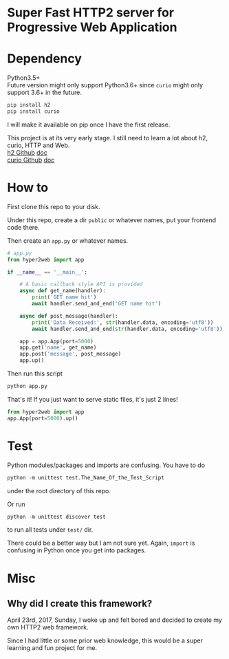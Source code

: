 # Super Fast HTTP2 server for Progressive Web Application


# Dependency
Python3.5+  
Future version might only support Python3.6+ since `curio` might only support 3.6+ in the future.
```bash
pip install h2
pip install curio
```
I will make it available on pip once I have the first release.

This project is at its very early stage. I still need to learn a lot about h2, curio, HTTP and Web.  
[h2 Github](https://github.com/python-hyper/hyper-h2) [doc](https://python-hyper.org/h2/en/stable/)  
[curio Github](https://github.com/dabeaz/curio) [doc](https://curio.readthedocs.io/en/latest/)

# How to
First clone this repo to your disk.

Under this repo, create a dir `public` or whatever names, put your frontend code there.

Then create an `app.py` or whatever names.
```python
# app.py
from hyper2web import app

if __name__ == '__main__':

	# A basic callback style API is provided
	async def get_name(handler):
		print('GET name hit')
		await handler.send_and_end('GET name hit')

	async def post_message(handler):
		print('Data Received:', str(handler.data, encoding='utf8'))
		await handler.send_and_end(str(handler.data, encoding='utf8'))

	app = app.App(port=5000)	
	app.get('name', get_name)
	app.post('message', post_message)
	app.up()
```
Then run this script
```bash
python app.py
```
That's it! If you just want to serve static files, it's just 2 lines!
```python
from hyper2web import app
app.App(port=5000).up()
```

# Test
Python modules/packages and imports are confusing. You have to do
```python
python -m unittest test.The_Name_Of_the_Test_Script
```
under the root directory of this repo.

Or run
```python
python -m unittest discover test
```
to run all tests under `test/` dir.

There could be a better way but I am not sure yet. Again, `import` is confusing in Python once you get into packages.

# Misc
## Why did I create this framework?
April 23rd, 2017, Sunday, I woke up and felt bored and decided to create my own HTTP2 web framework.

Since I had little or some prior web knowledge, this would be a super learning and fun project for me.
